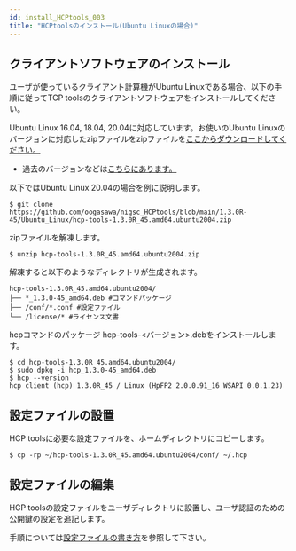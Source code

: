 ```yaml
---
id: install_HCPtools_003
title: "HCPtoolsのインストール(Ubuntu Linuxの場合)"
---
```


## クライアントソフトウェアのインストール

ユーザが使っているクライアント計算機がUbuntu Linuxである場合、以下の手順に従ってTCP toolsのクライアントソフトウェアをインストールしてください。

Ubuntu Linux 16.04, 18.04, 20.04に対応しています。お使いのUbuntu Linuxのバージョンに対応したzipファイルをzipファイルを[ここからダウンロードしてください。](https://github.com/oogasawa/nigsc_HCPtools/tree/main/1.3.0R-45/Ubuntu_Linux)
- 過去のバージョンなどは<a href="https://github.com/oogasawa/nigsc_HCPtools">こちらにあります。</a>


以下ではUbuntu Linux 20.04の場合を例に説明します。

```
$ git clone https://github.com/oogasawa/nigsc_HCPtools/blob/main/1.3.0R-45/Ubuntu_Linux/hcp-tools-1.3.0R_45.amd64.ubuntu2004.zip
```


zipファイルを解凍します。

```
$ unzip hcp-tools-1.3.0R_45.amd64.ubuntu2004.zip
```

解凍すると以下のようなディレクトリが生成されます。

```
hcp-tools-1.3.0R_45.amd64.ubuntu2004/
├── *_1.3.0-45_amd64.deb #コマンドパッケージ
├── /conf/*.conf #設定ファイル
└── /license/* #ライセンス文書
```

hcpコマンドのパッケージ hcp-tools-<バージョン>.debをインストールします。

```
$ cd hcp-tools-1.3.0R_45.amd64.ubuntu2004/
$ sudo dpkg -i hcp_1.3.0-45_amd64.deb
$ hcp --version
hcp client (hcp) 1.3.0R_45 / Linux (HpFP2 2.0.0.91_16 WSAPI 0.0.1.23)
```

## 設定ファイルの設置

HCP toolsに必要な設定ファイルを、ホームディレクトリにコピーします。

```
$ cp -rp ~/hcp-tools-1.3.0R_45.amd64.ubuntu2004/conf/ ~/.hcp
```

## 設定ファイルの編集

HCP toolsの設定ファイルをユーザディレクトリに設置し、ユーザ認証のための公開鍵の設定を追記します。

手順については[設定ファイルの書き方](/software/HCPtools/hcptools_conf)を参照して下さい。
